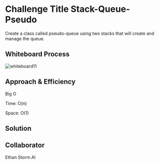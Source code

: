 # Challenge Title Stack-Queue-Pseudo

<!-- Description of the challenge -->
Create a class called pseudo-queue using two stacks that will create and manage the queue.

## Whiteboard Process

<!-- Embedded whiteboard image -->
![whiteboard11](//javascript/whiteboardcc11.png)

## Approach & Efficiency

<!-- What approach did you take? Why? What is the Big O space/time for this approach? -->
Big O

Time: O(n)

Space: O(1)
## Solution

<!-- Show how to run your code, and examples of it in action -->

## Collaborator

Ethan Storm
AI

